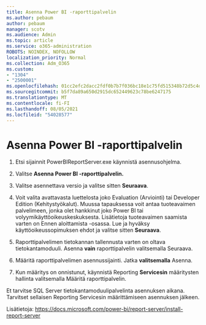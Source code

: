 ```yaml
---
title: Asenna Power BI -raporttipalvelin
ms.author: pebaum
author: pebaum
manager: scotv
ms.audience: Admin
ms.topic: article
ms.service: o365-administration
ROBOTS: NOINDEX, NOFOLLOW
localization_priority: Normal
ms.collection: Adm_O365
ms.custom:
- "1304"
- "2500001"
ms.openlocfilehash: 01cc2efc2dacc2fdf0b7b7f036bc18e1c75fd515348b72d5c4dde96949a51a2d
ms.sourcegitcommit: b5f7da89a650d2915dc652449623c78be6247175
ms.translationtype: MT
ms.contentlocale: fi-FI
ms.lasthandoff: 08/05/2021
ms.locfileid: "54028577"
---
```

# <a name="install-power-bi-report-server"></a>Asenna Power BI -raporttipalvelin

1. Etsi sijainnit PowerBIReportServer.exe käynnistä asennusohjelma.

2. Valitse **Asenna Power BI -raporttipalvelin.**

3. Valitse asennettava versio ja valitse sitten **Seuraava**.

4. Voit valita avattavasta luettelosta joko Evaluation (Arviointi) tai Developer Edition (Kehitystyökalut).  Muussa tapauksessa voit antaa tuoteavaimen palvelimeen, jonka olet hankkinut joko Power BI tai volyymikäyttöoikeuskeskuksesta. Lisätietoja tuoteavaimen saamista varten on Ennen aloittamista -osassa. Lue ja hyväksy käyttöoikeussopimuksen ehdot ja valitse sitten **Seuraava**.

5. Raporttipalvelimen tietokannan tallennusta varten on oltava tietokantamoduuli. Asenna **vain** raporttipalvelin valitsemalla Seuraava.

6. Määritä raporttipalvelimen asennussijainti. Jatka **valitsemalla** Asenna.

7. Kun määritys on onnistunut, käynnistä Reporting **Servicesin** määritysten hallinta valitsemalla Määritä raporttipalvelin.

Et tarvitse SQL Server tietokantamoduulipalvelinta asennuksen aikana. Tarvitset sellaisen Reporting Servicesin määrittämiseen asennuksen jälkeen.

Lisätietoja: https://docs.microsoft.com/power-bi/report-server/install-report-server
